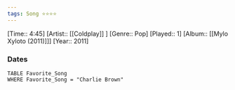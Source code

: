 ```yaml
---
tags: Song ⭐⭐⭐⭐ 
---
```

[Time:: 4:45]
[Artist:: [[Coldplay]] ]
[Genre:: Pop]
[Played:: 1]
[Album:: [[Mylo Xyloto (2011)]]]
[Year:: 2011]
### Dates
````dataview
TABLE Favorite_Song
WHERE Favorite_Song = "Charlie Brown"
````